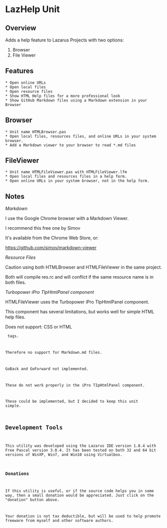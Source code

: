 # LazHelp Unit

## Overview

Adds a help feature to Lazarus Projects with two options:
1. Browser
2. File Viewer

## Features

    * Open online URLs
    * Open local files
    * Open resource files
    * Show HTML Help files for a more professional look
    * Show GitHub Markdown files using a Markdown extension in your Browser

## Browser

    * Unit name HTMLBrowser.pas
    * Open local files, resources files, and online URLs in your system browser.
    * Add a Markdown viewer to your browser to read *.md files

## FileViewer

    * Unit name HTMLFileViewer.pas with HTMLFileViewer.lfm
    * Open local files and resources files in a help form.
    * Open online URLs in your system browser, not in the help form.

## Notes

_Markdown_

I use the Google Chrome browser with a Markdown Viewer.

I recommend this free one by Simov

It's available from the Chrome Web Store, or:

https://github.com/simov/markdown-viewer

_Resource Files_

Caution using both HTMLBrowser and HTMLFileViewer in the same project.

Both will compile res.rc and will conflict if the same resource name is in both files.

_Turbopower iPro TIpHtmlPanel component_

HTMLFileViewer uses the Turbopower iPro TIpHtmlPanel component.

This component has several limitations, but works well for simple HTML help files.

Does not support: CSS or HTML <pre><code> tags.

Therefore no support for Markdown.md files.

GoBack and GoForward not implemented.

These do not work properly in the iPro TIpHtmlPanel component.

These could be implemented, but I decided to keep this unit simple.
  
## Development Tools

This utility was developed using the Lazarus IDE version 1.8.4 with Free Pascal version 3.0.4.  It has been tested on both 32 and 64 bit versions of WinXP, Win7, and Win10 using Virtualbox.

### Donations

If this utility is useful, or if the source code helps you in some way, then a small donation would be appreciated.  Just click on the "donation" button above.

Your donation is not tax deductible, but will be used to help promote freeware from myself and other software authors.  

